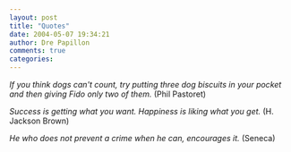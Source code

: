 ```yaml
---
layout: post
title: "Quotes"
date: 2004-05-07 19:34:21
author: Dre Papillon
comments: true
categories: 
---
```



*If you think dogs can't count, try putting three dog biscuits in your pocket and then giving Fido only two of them.*  (Phil Pastoret)

*Success is getting what you want.  Happiness is liking what you get.*  (H. Jackson Brown)

*He who does not prevent a crime when he can, encourages it.*  (Seneca)